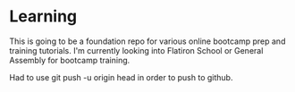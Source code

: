 # Learning
This is going to be a foundation repo for various online bootcamp prep and training  tutorials. I'm currently looking into Flatiron School or General Assembly for bootcamp training.

Had to use git push -u origin head in order to push to github.